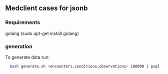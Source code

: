 ## Medclient cases for jsonb

### Requirements
  golang (sudo apt-get install golang)


### generation

To generate data run:

```sh
  bash generate.sh <encounters,conditions,observations> 100000 | psql -p 5435 -U vagrant -l localhost -d vagrant
```
